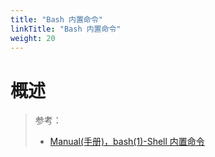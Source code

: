 ```yaml
---
title: "Bash 内置命令"
linkTitle: "Bash 内置命令"
weight: 20
---
```


# 概述

> 参考：
> 
> - [Manual(手册)，bash(1)-Shell 内置命令](https://www.man7.org/linux/man-pages/man1/bash.1.html#SHELL_BUILTIN_COMMANDS)